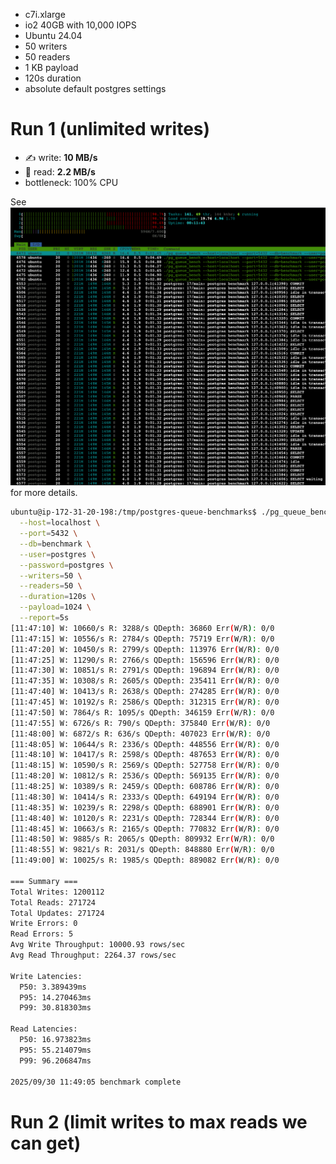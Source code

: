 - c7i.xlarge
- io2 40GB with 10,000 IOPS
- Ubuntu 24.04
- 50 writers
- 50 readers
- 1 KB payload
- 120s duration
- absolute default postgres settings

# Run 1 (unlimited writes)

- ✍️ write: **10 MB/s**
- 📖️ read: **2.2 MB/s**
- bottleneck: 100% CPU

See ![4vcpu_htop_screen.png](./4vcpu_htop_screen.png) for more details.


```bash
ubuntu@ip-172-31-20-198:/tmp/postgres-queue-benchmarks$ ./pg_queue_bench \
  --host=localhost \
  --port=5432 \
  --db=benchmark \
  --user=postgres \
  --password=postgres \
  --writers=50 \
  --readers=50 \
  --duration=120s \
  --payload=1024 \
  --report=5s
[11:47:10] W: 10660/s R: 3288/s QDepth: 36860 Err(W/R): 0/0
[11:47:15] W: 10556/s R: 2784/s QDepth: 75719 Err(W/R): 0/0
[11:47:20] W: 10450/s R: 2799/s QDepth: 113976 Err(W/R): 0/0
[11:47:25] W: 11290/s R: 2766/s QDepth: 156596 Err(W/R): 0/0
[11:47:30] W: 10851/s R: 2791/s QDepth: 196894 Err(W/R): 0/0
[11:47:35] W: 10308/s R: 2605/s QDepth: 235411 Err(W/R): 0/0
[11:47:40] W: 10413/s R: 2638/s QDepth: 274285 Err(W/R): 0/0
[11:47:45] W: 10192/s R: 2586/s QDepth: 312315 Err(W/R): 0/0
[11:47:50] W: 7864/s R: 1095/s QDepth: 346159 Err(W/R): 0/0
[11:47:55] W: 6726/s R: 790/s QDepth: 375840 Err(W/R): 0/0
[11:48:00] W: 6872/s R: 636/s QDepth: 407023 Err(W/R): 0/0
[11:48:05] W: 10644/s R: 2336/s QDepth: 448556 Err(W/R): 0/0
[11:48:10] W: 10417/s R: 2598/s QDepth: 487653 Err(W/R): 0/0
[11:48:15] W: 10590/s R: 2569/s QDepth: 527758 Err(W/R): 0/0
[11:48:20] W: 10812/s R: 2536/s QDepth: 569135 Err(W/R): 0/0
[11:48:25] W: 10389/s R: 2459/s QDepth: 608786 Err(W/R): 0/0
[11:48:30] W: 10414/s R: 2333/s QDepth: 649194 Err(W/R): 0/0
[11:48:35] W: 10239/s R: 2298/s QDepth: 688901 Err(W/R): 0/0
[11:48:40] W: 10120/s R: 2231/s QDepth: 728344 Err(W/R): 0/0
[11:48:45] W: 10663/s R: 2165/s QDepth: 770832 Err(W/R): 0/0
[11:48:50] W: 9885/s R: 2065/s QDepth: 809932 Err(W/R): 0/0
[11:48:55] W: 9821/s R: 2031/s QDepth: 848880 Err(W/R): 0/0
[11:49:00] W: 10025/s R: 1985/s QDepth: 889082 Err(W/R): 0/0

=== Summary ===
Total Writes: 1200112
Total Reads: 271724
Total Updates: 271724
Write Errors: 0
Read Errors: 5
Avg Write Throughput: 10000.93 rows/sec
Avg Read Throughput: 2264.37 rows/sec

Write Latencies:
  P50: 3.389439ms
  P95: 14.270463ms
  P99: 30.818303ms

Read Latencies:
  P50: 16.973823ms
  P95: 55.214079ms
  P99: 96.206847ms

2025/09/30 11:49:05 benchmark complete
```


# Run 2 (limit writes to max reads we can get)
